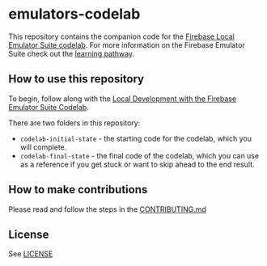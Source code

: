 # emulators-codelab

This repository contains the companion code for the [Firebase Local Emulator Suite codelab][codelab].
For more information on the Firebase Emulator Suite check out the [learning pathway][pathway].

## How to use this repository

To begin, follow along with the [Local Development with the Firebase Emulator Suite Codelab][codelab]. 

There are two folders in this repository:

*  `codelab-initial-state` - the starting code for the codelab, which you will complete.
*  `codelab-final-state` - the final code of the codelab, which you can use as a reference if you get stuck or want to skip ahead to the end result.


## How to make contributions
Please read and follow the steps in the [CONTRIBUTING.md](CONTRIBUTING.md)


## License
See [LICENSE](LICENSE)

[codelab]: https://firebase.google.com/codelabs/firebase-emulator
[pathway]: https://firebase.google.com/learn/pathways/firebase-emulators
